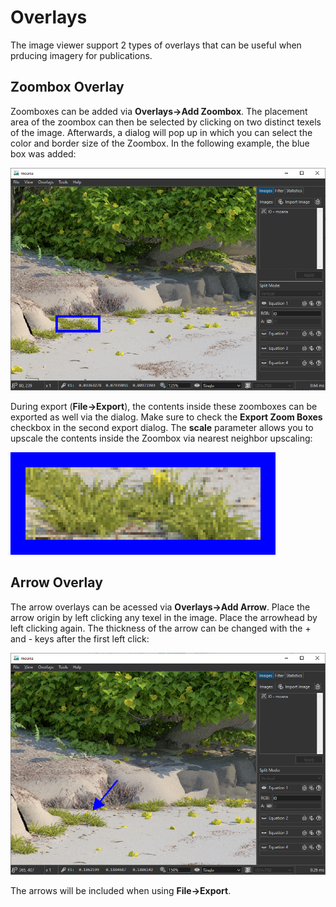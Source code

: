 # Overlays

The image viewer support 2 types of overlays that can be useful when prducing imagery for publications.

## Zoombox Overlay

Zoomboxes can be added via **Overlays->Add Zoombox**. The placement area of the zoombox can then be selected by clicking on two distinct texels of the image. Afterwards, a dialog will pop up in which you can select the color and border size of the Zoombox.
In the following example, the blue box was added:

![](img/zoombox.png)

During export (**File->Export**), the contents inside these zoomboxes can be exported as well via the dialog. Make sure to check the **Export Zoom Boxes** checkbox in the second export dialog. The **scale** parameter allows you to upscale the contents inside the Zoombox via nearest neighbor upscaling:

![](img/zoombox_zoom.png)

## Arrow Overlay

The arrow overlays can be acessed via **Overlays->Add Arrow**. Place the arrow origin by left clicking any texel in the image. Place the arrowhead by left clicking again. The thickness of the arrow can be changed with the + and - keys after the first left click:

![](img/arrow_overlay.png)

The arrows will be included when using **File->Export**.